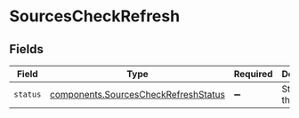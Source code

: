 # SourcesCheckRefresh


## Fields

| Field                                                                                    | Type                                                                                     | Required                                                                                 | Description                                                                              | Example                                                                                  |
| ---------------------------------------------------------------------------------------- | ---------------------------------------------------------------------------------------- | ---------------------------------------------------------------------------------------- | ---------------------------------------------------------------------------------------- | ---------------------------------------------------------------------------------------- |
| `status`                                                                                 | [components.SourcesCheckRefreshStatus](../../models/shared/sourcescheckrefreshstatus.md) | :heavy_minus_sign:                                                                       | Status of the job                                                                        | processing                                                                               |